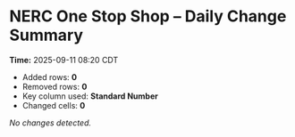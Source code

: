 # NERC One Stop Shop – Daily Change Summary
**Time:** 2025-09-11 08:20 CDT

- Added rows: **0**
- Removed rows: **0**
- Key column used: **Standard Number**
- Changed cells: **0**

_No changes detected._